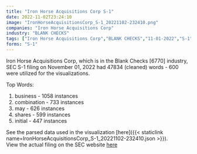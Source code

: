 ```yaml
---
title: "Iron Horse Acquisitions Corp S-1"
date: 2022-11-02T23:24:10
image: "IronHorseAcquisitionsCorp_S-1_20221102-232410.png"
companies: "Iron Horse Acquisitions Corp"
industry: "BLANK CHECKS"
tags: ["Iron Horse Acquisitions Corp","BLANK CHECKS","11-01-2022","S-1"]
forms: "S-1"
---
```

Iron Horse Acquisitions Corp, which is in the Blank Checks [6770] industry, SEC S-1 filing on November 01, 2022 had 47834 (cleaned) words - 600 were utilized for the visualizations.

Top Words:
1. business - 1058 instances
2. combination - 733 instances
3. may - 626 instances
4. shares - 599 instances
5. initial - 447 instances


See the parsed data used in the visualization [here]({{< staticlink name=IronHorseAcquisitionsCorp_S-1_20221102-232410.json >}}).  
View the actual filing on the SEC website [here](https://www.sec.gov/Archives/edgar/data/1901203/0000930413-22-001846.txt)